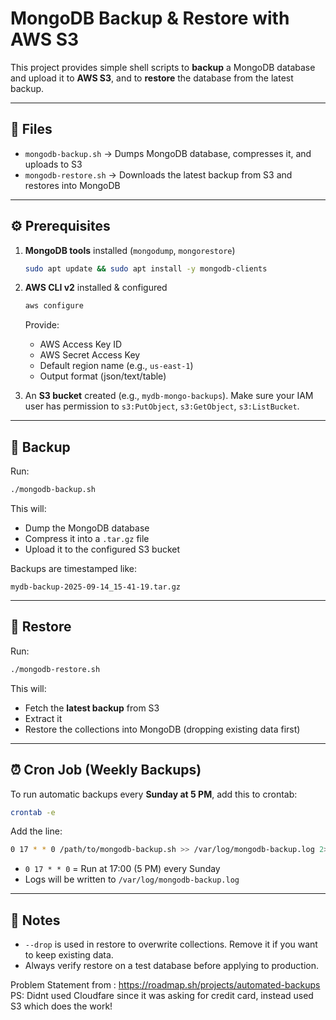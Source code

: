 # MongoDB Backup & Restore with AWS S3

This project provides simple shell scripts to **backup** a MongoDB database and upload it to **AWS S3**, and to **restore** the database from the latest backup.

---

## 📂 Files

* `mongodb-backup.sh` → Dumps MongoDB database, compresses it, and uploads to S3
* `mongodb-restore.sh` → Downloads the latest backup from S3 and restores into MongoDB

---

## ⚙️ Prerequisites

1. **MongoDB tools** installed (`mongodump`, `mongorestore`)

   ```bash
   sudo apt update && sudo apt install -y mongodb-clients
   ```

2. **AWS CLI v2** installed & configured

   ```bash
   aws configure
   ```

   Provide:

   * AWS Access Key ID
   * AWS Secret Access Key
   * Default region name (e.g., `us-east-1`)
   * Output format (json/text/table)

3. An **S3 bucket** created (e.g., `mydb-mongo-backups`).
   Make sure your IAM user has permission to `s3:PutObject`, `s3:GetObject`, `s3:ListBucket`.

---

## 🚀 Backup

Run:

```bash
./mongodb-backup.sh
```

This will:

* Dump the MongoDB database
* Compress it into a `.tar.gz` file
* Upload it to the configured S3 bucket

Backups are timestamped like:

```
mydb-backup-2025-09-14_15-41-19.tar.gz
```

---

## 🔄 Restore

Run:

```bash
./mongodb-restore.sh
```

This will:

* Fetch the **latest backup** from S3
* Extract it
* Restore the collections into MongoDB (dropping existing data first)

---

## ⏰ Cron Job (Weekly Backups)

To run automatic backups every **Sunday at 5 PM**, add this to crontab:

```bash
crontab -e
```

Add the line:

```bash
0 17 * * 0 /path/to/mongodb-backup.sh >> /var/log/mongodb-backup.log 2>&1
```

* `0 17 * * 0` = Run at 17:00 (5 PM) every Sunday
* Logs will be written to `/var/log/mongodb-backup.log`

---

## 📝 Notes

* `--drop` is used in restore to overwrite collections. Remove it if you want to keep existing data.
* Always verify restore on a test database before applying to production.

Problem Statement from : https://roadmap.sh/projects/automated-backups
PS: Didnt used Cloudfare since it was asking for credit card, instead used S3 which does the work!
